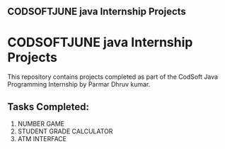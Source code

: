 
## CODSOFTJUNE java Internship Projects
# CODSOFTJUNE java Internship Projects

This repository contains projects completed as part of the CodSoft Java Programming Internship by Parmar Dhruv kumar.

## Tasks Completed:
1. NUMBER GAME
2. STUDENT GRADE CALCULATOR
3. ATM INTERFACE
